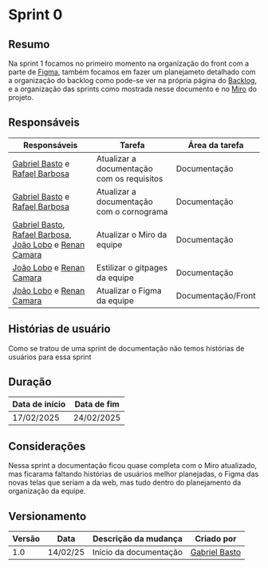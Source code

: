 # Sprint 0

## Resumo

Na sprint 1 focamos no primeiro momento na organização do front com a parte de [Figma](https://www.figma.com/design/U6QmxfCbFZoYo6a8Bgm99I/FGR-telemetria?node-id=0-1&p=f&t=BgTcxVufCCe488RN-0), também focamos em fazer um planejameto detalhado com a organização do backlog como pode-se ver na própria página do [Backlog](../requirements/backlog.md), e a organização das sprints como mostrada nesse documento e no [Miro](https://miro.com/app/board/uXjVLjvte3Y=/) do projeto.

## Responsáveis

| Responsáveis                                                                                                                                                                                 | Tarefa                                     | Área da tarefa     |
| -------------------------------------------------------------------------------------------------------------------------------------------------------------------------------------------- | ------------------------------------------ | ------------------ |
| [Gabriel Basto](https://github.com/Bertolazi) e [Rafael Barbosa](https://github.com/rafaelbdmelo117)                                                                                         | Atualizar a documentação com os requisitos | Documentação       |
| [Gabriel Basto](https://github.com/Bertolazi) e [Rafael Barbosa](https://github.com/rafaelbdmelo117)                                                                                         | Atualizar a documentação com o cornograma  | Documentação       |
| [Gabriel Basto](https://github.com/Bertolazi), [Rafael Barbosa](https://github.com/rafaelbdmelo117), [João Lobo](https://github.com/joaolobo10) e [Renan Camara](https://github.com/Renurin) | Atualizar o Miro da equipe                 | Documentação       |
| [João Lobo](https://github.com/joaolobo10) e [Renan Camara](https://github.com/Renurin)                                                                                                      | Estilizar o gitpages da equipe             | Documentação       |
| [João Lobo](https://github.com/joaolobo10) e [Renan Camara](https://github.com/Renurin)                                                                                                      | Atualizar o Figma da equipe                | Documentação/Front |

## Histórias de usuário

Como se tratou de uma sprint de documentação não temos histórias de usuários para essa sprint

## Duração

| Data de início | Data de fim |
| -------------- | ----------- |
| 17/02/2025     | 24/02/2025  |

## Considerações

Nessa sprint a documentação ficou quase completa com o Miro atualizado, mas ficarama faltando histórias de usuários melhor planejadas, o Figma das novas telas que seriam a da web, mas tudo dentro do planejamento da organização da equipe.

## Versionamento

| Versão | Data     | Descrição da mudança   | Criado por                                  |
| ------ | -------- | ---------------------- | ------------------------------------------- |
| 1.0    | 14/02/25 | Início da documentação | [Gabriel Basto](https://github.com/Bertola) |
